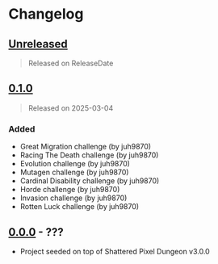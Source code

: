 # Changelog

<!-- next-header -->

## [Unreleased]

> Released on ReleaseDate

## [0.1.0]

> Released on 2025-03-04

### Added

- Great Migration challenge (by juh9870)
- Racing The Death challenge (by juh9870)
- Evolution challenge (by juh9870)
- Mutagen challenge (by juh9870)
- Cardinal Disability challenge (by juh9870)
- Horde challenge (by juh9870)
- Invasion challenge (by juh9870)
- Rotten Luck challenge (by juh9870)

## [0.0.0] - ???
- Project seeded on top of Shattered Pixel Dungeon v3.0.0

<!-- next-url -->
[Unreleased]: https://github.com/juh9870/TooCruelPixelDungeonTrials/compare/TCPD-0.1.0...HEAD
[0.1.0]: https://github.com/juh9870/tinychange/compare/TCPD-0.0.0...TCPD-0.1.0
[0.0.0]: https://github.com/juh9870/tinychange/tree/TCPD-0.0.0